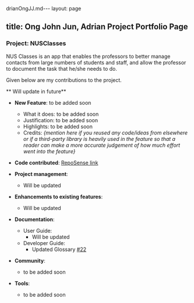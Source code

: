 drianOngJJ.md---
layout: page

title: Ong John Jun, Adrian Project Portfolio Page
---

### Project: NUSClasses

NUS Classes is an app that enables the professors to better manage contacts from large numbers of students and staff, and allow the professor to document the task that he/she needs to do.

Given below are my contributions to the project.

** Will update in future**

* **New Feature**: to be added soon
  * What it does: to be added soon
  * Justification: to be added soon
  * Highlights: to be added soon
  * Credits: *{mention here if you reused any code/ideas from elsewhere or if a third-party library is heavily used in the feature so that a reader can make a more accurate judgement of how much effort went into the feature}*

* **Code contributed**: [RepoSense link](https://nus-cs2103-ay2122s2.github.io/tp-dashboard/?search=AdrianOngJJ&sort=groupTitle&sortWithin=title&timeframe=commit&mergegroup=&groupSelect=groupByRepos&breakdown=true&checkedFileTypes=docs~functional-code~test-code~other&since=2022-02-18)


* **Project management**:
  * Will be updated

* **Enhancements to existing features**:
  * Will be updated

* **Documentation**:
  * User Guide:
    * Will be updated
  * Developer Guide:
    * Updated Glossary [\#22](../DeveloperGuide.md)

* **Community**:
  * to be added soon

* **Tools**:
  * to be added soon
